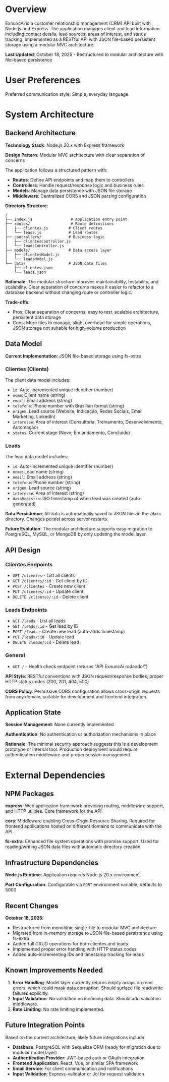 # Overview

ExnuncAi is a customer relationship management (CRM) API built with Node.js and Express. The application manages client and lead information including contact details, lead sources, areas of interest, and status tracking. Implemented as a RESTful API with JSON file-based persistent storage using a modular MVC architecture.

**Last Updated**: October 18, 2025 - Restructured to modular architecture with file-based persistence

# User Preferences

Preferred communication style: Simple, everyday language.

# System Architecture

## Backend Architecture

**Technology Stack**: Node.js 20.x with Express framework

**Design Pattern**: Modular MVC architecture with clear separation of concerns

The application follows a structured pattern with:
- **Routes**: Define API endpoints and map them to controllers
- **Controllers**: Handle request/response logic and business rules
- **Models**: Manage data persistence with JSON file storage
- **Middleware**: Centralized CORS and JSON parsing configuration

**Directory Structure**:
```
/
├── index.js                 # Application entry point
├── routes/                  # Route definitions
│   ├── clientes.js         # Client routes
│   └── leads.js            # Lead routes
├── controllers/            # Business logic
│   ├── clientesController.js
│   └── leadsController.js
├── models/                 # Data access layer
│   ├── clientesModel.js
│   └── leadsModel.js
└── data/                   # JSON data files
    ├── clientes.json
    └── leads.json
```

**Rationale**: The modular structure improves maintainability, testability, and scalability. Clear separation of concerns makes it easier to refactor to a database backend without changing route or controller logic.

**Trade-offs**: 
- Pros: Clear separation of concerns, easy to test, scalable architecture, persistent data storage
- Cons: More files to manage, slight overhead for simple operations, JSON storage not suitable for high-volume production

## Data Model

**Current Implementation**: JSON file-based storage using fs-extra

### Clientes (Clients)
The client data model includes:
- `id`: Auto-incremented unique identifier (number)
- `nome`: Client name (string)
- `email`: Email address (string)
- `telefone`: Phone number with Brazilian format (string)
- `origem`: Lead source (Website, Indicação, Redes Sociais, Email Marketing, LinkedIn)
- `interesse`: Area of interest (Consultoria, Treinamento, Desenvolvimento, Automação)
- `status`: Current stage (Novo, Em andamento, Concluído)

### Leads
The lead data model includes:
- `id`: Auto-incremented unique identifier (number)
- `nome`: Lead name (string)
- `email`: Email address (string)
- `telefone`: Phone number (string)
- `origem`: Lead source (string)
- `interesse`: Area of interest (string)
- `dataRegistro`: ISO timestamp of when lead was created (auto-generated)

**Data Persistence**: All data is automatically saved to JSON files in the `/data` directory. Changes persist across server restarts.

**Future Evolution**: The modular architecture supports easy migration to PostgreSQL, MySQL, or MongoDB by only updating the model layer.

## API Design

### Clientes Endpoints
- `GET /clientes` - List all clients
- `GET /clientes/:id` - Get client by ID
- `POST /clientes` - Create new client
- `PUT /clientes/:id` - Update client
- `DELETE /clientes/:id` - Delete client

### Leads Endpoints
- `GET /leads` - List all leads
- `GET /leads/:id` - Get lead by ID
- `POST /leads` - Create new lead (auto-adds timestamp)
- `PUT /leads/:id` - Update lead
- `DELETE /leads/:id` - Delete lead

### General
- `GET /` - Health check endpoint (returns "API ExnuncAi rodando!")

**API Style**: RESTful conventions with JSON request/response bodies, proper HTTP status codes (200, 201, 404, 500)

**CORS Policy**: Permissive CORS configuration allows cross-origin requests from any domain, suitable for development and frontend integration.

## Application State

**Session Management**: None currently implemented

**Authentication**: No authentication or authorization mechanisms in place

**Rationale**: The minimal security approach suggests this is a development prototype or internal tool. Production deployment would require authentication middleware and proper session management.

# External Dependencies

## NPM Packages

**express**: Web application framework providing routing, middleware support, and HTTP utilities. Core framework for the API.

**cors**: Middleware enabling Cross-Origin Resource Sharing. Required for frontend applications hosted on different domains to communicate with the API.

**fs-extra**: Enhanced file system operations with promise support. Used for reading/writing JSON data files with automatic directory creation.

## Infrastructure Dependencies

**Node.js Runtime**: Application requires Node.js 20.x environment

**Port Configuration**: Configurable via `PORT` environment variable, defaults to 5000

## Recent Changes

**October 18, 2025**: 
- Restructured from monolithic single-file to modular MVC architecture
- Migrated from in-memory storage to JSON file-based persistence using fs-extra
- Added full CRUD operations for both clientes and leads
- Implemented proper error handling with HTTP status codes
- Added auto-incrementing IDs and timestamp tracking for leads

## Known Improvements Needed

1. **Error Handling**: Model layer currently returns empty arrays on read errors, which could mask data corruption. Should surface file read/write failures explicitly.
2. **Input Validation**: No validation on incoming data. Should add validation middleware.
3. **Rate Limiting**: No rate limiting implemented.

## Future Integration Points

Based on the current architecture, likely future integrations include:

- **Database**: PostgreSQL with Sequelize ORM (ready for migration due to modular model layer)
- **Authentication Provider**: JWT-based auth or OAuth integration
- **Frontend Application**: React, Vue, or similar SPA framework
- **Email Service**: For client communication and notifications
- **Input Validation**: Express-validator or Joi for request validation
